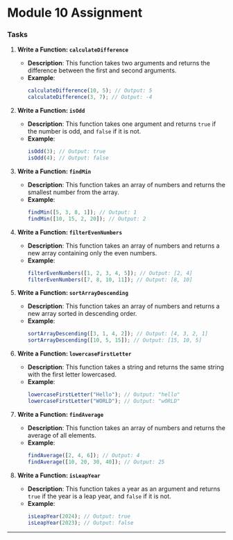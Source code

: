 # Module 10 Assignment

### Tasks

1. **Write a Function: `calculateDifference`**
   - **Description**: This function takes two arguments and returns the difference between the first and second arguments.
   - **Example**:
     ```javascript
     calculateDifference(10, 5); // Output: 5
     calculateDifference(3, 7); // Output: -4
     ```

2. **Write a Function: `isOdd`**
   - **Description**: This function takes one argument and returns `true` if the number is odd, and `false` if it is not.
   - **Example**:
     ```javascript
     isOdd(3); // Output: true
     isOdd(4); // Output: false
     ```

3. **Write a Function: `findMin`**
   - **Description**: This function takes an array of numbers and returns the smallest number from the array.
   - **Example**:
     ```javascript
     findMin([5, 3, 8, 1]); // Output: 1
     findMin([10, 15, 2, 20]); // Output: 2
     ```

4. **Write a Function: `filterEvenNumbers`**
   - **Description**: This function takes an array of numbers and returns a new array containing only the even numbers.
   - **Example**:
     ```javascript
     filterEvenNumbers([1, 2, 3, 4, 5]); // Output: [2, 4]
     filterEvenNumbers([7, 8, 10, 11]); // Output: [8, 10]
     ```

5. **Write a Function: `sortArrayDescending`**
   - **Description**: This function takes an array of numbers and returns a new array sorted in descending order.
   - **Example**:
     ```javascript
     sortArrayDescending([3, 1, 4, 2]); // Output: [4, 3, 2, 1]
     sortArrayDescending([10, 5, 15]); // Output: [15, 10, 5]
     ```

6. **Write a Function: `lowercaseFirstLetter`**
   - **Description**: This function takes a string and returns the same string with the first letter lowercased.
   - **Example**:
     ```javascript
     lowercaseFirstLetter("Hello"); // Output: "hello"
     lowercaseFirstLetter("WORLD"); // Output: "wORLD"
     ```

7. **Write a Function: `findAverage`**
   - **Description**: This function takes an array of numbers and returns the average of all elements.
   - **Example**:
     ```javascript
     findAverage([2, 4, 6]); // Output: 4
     findAverage([10, 20, 30, 40]); // Output: 25
     ```

8. **Write a Function: `isLeapYear`**
   - **Description**: This function takes a year as an argument and returns `true` if the year is a leap year, and `false` if it is not.
   - **Example**:
     ```javascript
     isLeapYear(2024); // Output: true
     isLeapYear(2023); // Output: false
     ```

---
